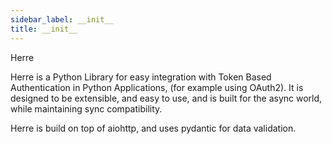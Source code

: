 ```yaml
---
sidebar_label: __init__
title: __init__
---
```


Herre

Herre is a Python Library for easy integration with Token Based Authentication
in Python Applications, (for example using OAuth2). It is designed to be
extensible, and easy to use, and is built for the async world, while maintaining
sync compatibility.

Herre is build on top of aiohttp, and uses pydantic for data validation.

